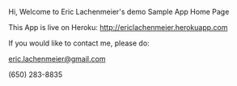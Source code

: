 Hi, Welcome to Eric Lachenmeier's demo Sample App Home Page

This App is live on Heroku: http://ericlachenmeier.herokuapp.com

If you would like to contact me, please do:

eric.lachenmeier@gmail.com

(650) 283-8835